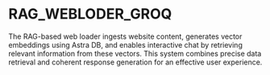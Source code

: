 # RAG_WEBLODER_GROQ
 The RAG-based web loader ingests website content, generates vector embeddings using Astra DB, and enables interactive chat by retrieving relevant information from these vectors. This system combines precise data retrieval and coherent response generation for an effective user experience.

